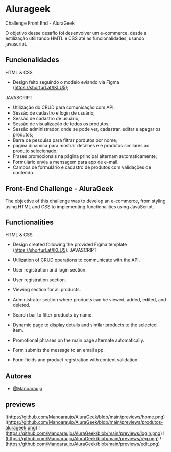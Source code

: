 
# Alurageek

Challenge Front End - AluraGeek

O objetivo desse desafio foi desenvolver um e-commerce, desde a estilização utilizando HMTL e CSS até as funcionalidades, usando javascript.



## Funcionalidades
HTML & CSS

- Design feito seguindo o modelo eviando via Figma (https://shorturl.at/lKLU5);



JAVASCRIPT
- Utilização do CRUD para comunicação com API;
- Sessão de cadastro e login de usuário;
- Sessão de cadastro de usuário;
- Sessão de visualização de todos os produtos;
- Sessão administrador, onde se pode ver, cadastrar, editar e apagar os produtos;
- Barra de pesquisa para filtrar pordutos por nome;
- página dinamica para mostrar detalhes e e produtos similares ao produto selecionado;
- Frases promocionais na página principal alternam automaticamente;
- Formulário envia a mensagem para app de e-mail.
- Campos de formulário e cadastro de produtos com validações de conteúdo.




## Front-End Challenge - AluraGeek

The objective of this challenge was to develop an e-commerce, from styling using HTML and CSS to implementing functionalities using JavaScript.

## Functionalities
HTML & CSS

- Design created following the provided Figma template (https://shorturl.at/lKLU5).
JAVASCRIPT

- Utilization of CRUD operations to communicate with the API.
- User registration and login section.
- User registration section.
- Viewing section for all products.
- Administrator section where products can be viewed, added,  edited, and deleted.
- Search bar to filter products by name.
- Dynamic page to display details and similar products to the selected item.
- Promotional phrases on the main page alternate automatically.
- Form submits the message to an email app.
- Form fields and product registration with content validation.


## Autores

- [@Manoaraujo](https://github.com/Manoaraujo)


## previews

!(https://github.com/Manoaraujo/AluraGeek/blob/main/previews/home.png)
!(https://github.com/Manoaraujo/AluraGeek/blob/main/previews/produtos-alurageek.png)
!(https://github.com/Manoaraujo/AluraGeek/blob/main/previews/login.png)
!(https://github.com/Manoaraujo/AluraGeek/blob/main/previews/reg.png)
!(https://github.com/Manoaraujo/AluraGeek/blob/main/previews/edit.png)

